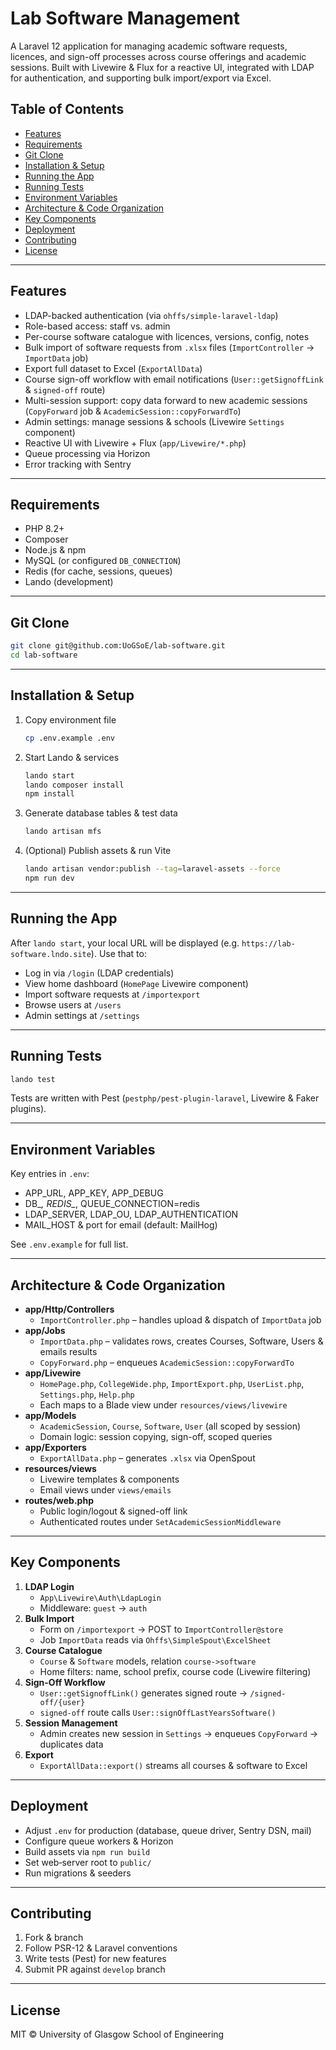# Lab Software Management

A Laravel 12 application for managing academic software requests, licences, and sign-off processes across course offerings and academic sessions. Built with Livewire & Flux for a reactive UI, integrated with LDAP for authentication, and supporting bulk import/export via Excel.

## Table of Contents

- [Features](#features)
- [Requirements](#requirements)
- [Git Clone](#git-clone)
- [Installation & Setup](#installation--setup)
- [Running the App](#running-the-app)
- [Running Tests](#running-tests)
- [Environment Variables](#environment-variables)
- [Architecture & Code Organization](#architecture--code-organization)
- [Key Components](#key-components)
- [Deployment](#deployment)
- [Contributing](#contributing)
- [License](#license)

---

## Features

- LDAP-backed authentication (via `ohffs/simple-laravel-ldap`)
- Role-based access: staff vs. admin
- Per-course software catalogue with licences, versions, config, notes
- Bulk import of software requests from `.xlsx` files (`ImportController` → `ImportData` job)
- Export full dataset to Excel (`ExportAllData`)
- Course sign-off workflow with email notifications (`User::getSignoffLink` & `signed-off` route)
- Multi-session support: copy data forward to new academic sessions (`CopyForward` job & `AcademicSession::copyForwardTo`)
- Admin settings: manage sessions & schools (Livewire `Settings` component)
- Reactive UI with Livewire + Flux (`app/Livewire/*.php`)
- Queue processing via Horizon
- Error tracking with Sentry

---

## Requirements

- PHP 8.2+
- Composer
- Node.js & npm
- MySQL (or configured `DB_CONNECTION`)
- Redis (for cache, sessions, queues)
- Lando (development)

---

## Git Clone

```bash
git clone git@github.com:UoGSoE/lab-software.git
cd lab-software
```

---

## Installation & Setup

1. Copy environment file
   ```bash
   cp .env.example .env
   ```
2. Start Lando & services
   ```bash
   lando start
   lando composer install
   npm install
   ```
3. Generate database tables & test data
   ```bash
   lando artisan mfs
   ```
4. (Optional) Publish assets & run Vite
   ```bash
   lando artisan vendor:publish --tag=laravel-assets --force
   npm run dev
   ```

---

## Running the App

After `lando start`, your local URL will be displayed (e.g. `https://lab-software.lndo.site`). Use that to:

- Log in via `/login` (LDAP credentials)
- View home dashboard (`HomePage` Livewire component)
- Import software requests at `/importexport`
- Browse users at `/users`
- Admin settings at `/settings`

---

## Running Tests

```bash
lando test
```

Tests are written with Pest (`pestphp/pest-plugin-laravel`, Livewire & Faker plugins).

---

## Environment Variables

Key entries in `.env`:

- APP_URL, APP_KEY, APP_DEBUG
- DB_*, REDIS_*, QUEUE_CONNECTION=redis
- LDAP_SERVER, LDAP_OU, LDAP_AUTHENTICATION
- MAIL_HOST & port for email (default: MailHog)

See `.env.example` for full list.

---

## Architecture & Code Organization

- **app/Http/Controllers**
  - `ImportController.php` – handles upload & dispatch of `ImportData` job
- **app/Jobs**
  - `ImportData.php` – validates rows, creates Courses, Software, Users & emails results
  - `CopyForward.php` – enqueues `AcademicSession::copyForwardTo`
- **app/Livewire**
  - `HomePage.php`, `CollegeWide.php`, `ImportExport.php`, `UserList.php`, `Settings.php`, `Help.php`
  - Each maps to a Blade view under `resources/views/livewire`
- **app/Models**
  - `AcademicSession`, `Course`, `Software`, `User` (all scoped by session)
  - Domain logic: session copying, sign-off, scoped queries
- **app/Exporters**
  - `ExportAllData.php` – generates `.xlsx` via OpenSpout
- **resources/views**
  - Livewire templates & components
  - Email views under `views/emails`
- **routes/web.php**
  - Public login/logout & signed-off link
  - Authenticated routes under `SetAcademicSessionMiddleware`

---

## Key Components

1. **LDAP Login**
   - `App\Livewire\Auth\LdapLogin`
   - Middleware: `guest` → `auth`
2. **Bulk Import**
   - Form on `/importexport` → POST to `ImportController@store`
   - Job `ImportData` reads via `Ohffs\SimpleSpout\ExcelSheet`
3. **Course Catalogue**
   - `Course` & `Software` models, relation `course->software`
   - Home filters: name, school prefix, course code (Livewire filtering)
4. **Sign-Off Workflow**
   - `User::getSignoffLink()` generates signed route → `/signed-off/{user}`
   - `signed-off` route calls `User::signOffLastYearsSoftware()`
5. **Session Management**
   - Admin creates new session in `Settings` → enqueues `CopyForward` → duplicates data
6. **Export**
   - `ExportAllData::export()` streams all courses & software to Excel

---

## Deployment

- Adjust `.env` for production (database, queue driver, Sentry DSN, mail)
- Configure queue workers & Horizon
- Build assets via `npm run build`
- Set web‐server root to `public/`
- Run migrations & seeders

---

## Contributing

1. Fork & branch
2. Follow PSR-12 & Laravel conventions
3. Write tests (Pest) for new features
4. Submit PR against `develop` branch

---

## License

MIT © University of Glasgow School of Engineering

